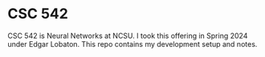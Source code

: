 # CSC 542

CSC 542 is Neural Networks at NCSU. I took this offering in Spring 2024 under Edgar Lobaton. This repo contains my development setup and notes.
